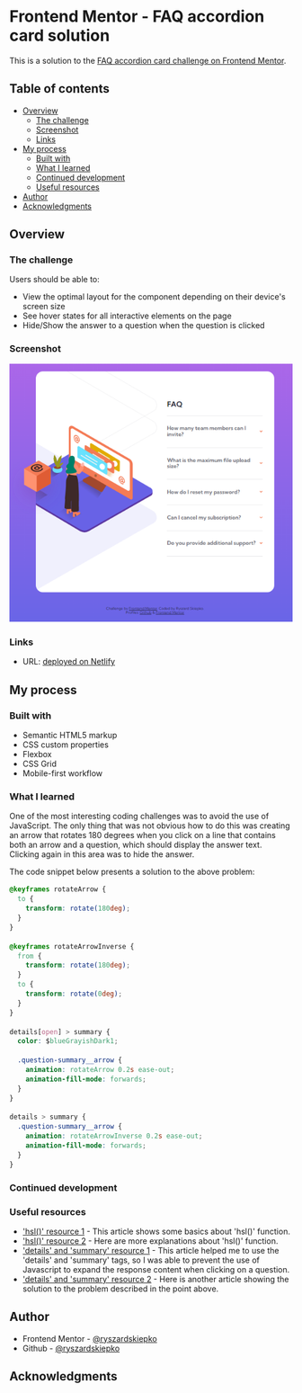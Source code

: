 # Frontend Mentor - FAQ accordion card solution

This is a solution to the [FAQ accordion card challenge on Frontend Mentor](https://www.frontendmentor.io/challenges/faq-accordion-card-XlyjD0Oam).

## Table of contents

- [Overview](#overview)
  - [The challenge](#the-challenge)
  - [Screenshot](#screenshot)
  - [Links](#links)
- [My process](#my-process)
  - [Built with](#built-with)
  - [What I learned](#what-i-learned)
  - [Continued development](#continued-development)
  - [Useful resources](#useful-resources)
- [Author](#author)
- [Acknowledgments](#acknowledgments)

## Overview

### The challenge

Users should be able to:

- View the optimal layout for the component depending on their device's screen size
- See hover states for all interactive elements on the page
- Hide/Show the answer to a question when the question is clicked

### Screenshot

![](images/screenshot.png)

### Links

- URL: [deployed on Netlify](https://faq-accordion-card-rskiepko.netlify.app/)

## My process

### Built with

- Semantic HTML5 markup
- CSS custom properties
- Flexbox
- CSS Grid
- Mobile-first workflow

### What I learned

One of the most interesting coding challenges was to avoid the use of JavaScript. The only thing that was not obvious how to do this was creating an arrow that rotates 180 degrees when you click on a line that contains both an arrow and a question, which should display the answer text. Clicking again in this area was to hide the answer.

The code snippet below presents a solution to the above problem:

```css
@keyframes rotateArrow {
  to {
    transform: rotate(180deg);
  }
}

@keyframes rotateArrowInverse {
  from {
    transform: rotate(180deg);
  }
  to {
    transform: rotate(0deg);
  }
}

details[open] > summary {
  color: $blueGrayishDark1;

  .question-summary__arrow {
    animation: rotateArrow 0.2s ease-out;
    animation-fill-mode: forwards;
  }
}

details > summary {
  .question-summary__arrow {
    animation: rotateArrowInverse 0.2s ease-out;
    animation-fill-mode: forwards;
  }
}
```

### Continued development

### Useful resources

- ['hsl()' resource 1](<https://developer.mozilla.org/en-US/docs/Web/CSS/color_value/hsl()>) - This article shows some basics about 'hsl()' function.
- ['hsl()' resource 2](https://www.quackit.com/css/color/values/css_hsl_function.cfm) - Here are more explanations about 'hsl()' function.
- ['details' and 'summary' resource 1](https://developer.mozilla.org/pl/docs/Web/HTML/Element/details) - This article helped me to use the 'details' and 'summary' tags, so I was able to prevent the use of Javascript to expand the response content when clicking on a question.
- ['details' and 'summary' resource 2](https://codepen.io/codeseries09/pen/poowRqK) - Here is another article showing the solution to the problem described in the point above.

## Author

- Frontend Mentor - [@ryszardskiepko](https://www.frontendmentor.io/profile/ryszardskiepko)
- Github - [@ryszardskiepko](https://github.com/ryszardskiepko)

## Acknowledgments
